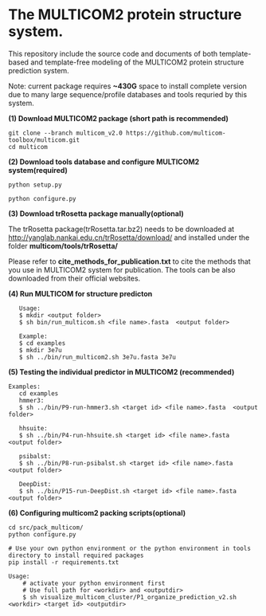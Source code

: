 # The MULTICOM2 protein structure system. 
This repository include the source code and documents of both template-based and template-free modeling of the MULTICOM2 protein structure prediction system. 

Note: current package requires **~430G** space to install complete version due to many large sequence/profile databases and tools requried by this system.

**(1) Download MULTICOM2 package (short path is recommended)**

```
git clone --branch multicom_v2.0 https://github.com/multicom-toolbox/multicom.git
cd multicom
```

**(2) Download tools database and configure MULTICOM2 system(required)**

```
python setup.py

python configure.py

```

**(3) Download trRosetta package manually(optional)**


The trRosetta package(trRosetta.tar.bz2) needs to be downloaded at  <http://yanglab.nankai.edu.cn/trRosetta/download/> and installed under the folder **multicom/tools/trRosetta/**


Please refer to **cite_methods_for_publication.txt** to cite the methods that you use in MULTICOM2 system for publication. The tools can be also downloaded from their official websites.

**(4) Run MULTICOM for structure predicton**

```
   Usage:
   $ mkdir <output folder>
   $ sh bin/run_multicom.sh <file name>.fasta  <output folder>

   Example:
   $ cd examples
   $ mkdir 3e7u
   $ sh ../bin/run_multicom2.sh 3e7u.fasta 3e7u
```

**(5) Testing the individual predictor in MULTICOM2 (recommended)**
```
Examples:
   cd examples
   hmmer3:
   $ sh ../bin/P9-run-hmmer3.sh <target id> <file name>.fasta  <output folder>

   hhsuite:
   $ sh ../bin/P4-run-hhsuite.sh <target id> <file name>.fasta  <output folder>

   psibalst:
   $ sh ../bin/P8-run-psibalst.sh <target id> <file name>.fasta  <output folder>

   DeepDist:
   $ sh ../bin/P15-run-DeepDist.sh <target id> <file name>.fasta  <output folder>

```

**(6) Configuring multicom2 packing scripts(optional)**
```
cd src/pack_multicom/
python configure.py

# Use your own python environment or the python environment in tools directory to install required packages
pip install -r requirements.txt

Usage:
    # activate your python environment first
    # Use full path for <workdir> and <outputdir>
    $ sh visualize_multicom_cluster/P1_organize_prediction_v2.sh <workdir> <target id> <outputdir>  
```

